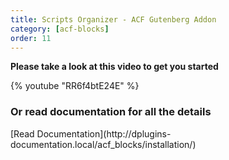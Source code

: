 ```yaml
---
title: Scripts Organizer - ACF Gutenberg Addon
category: [acf-blocks]
order: 11
---
```


**Please take a look at this video to get you started**

{% youtube "RR6f4btE24E" %}

### Or read documentation for all the details 

<div class="wp-block-buttons"><div class="wp-block-button">[Read Documentation](http://dplugins-documentation.local/acf_blocks/installation/)</div></div>